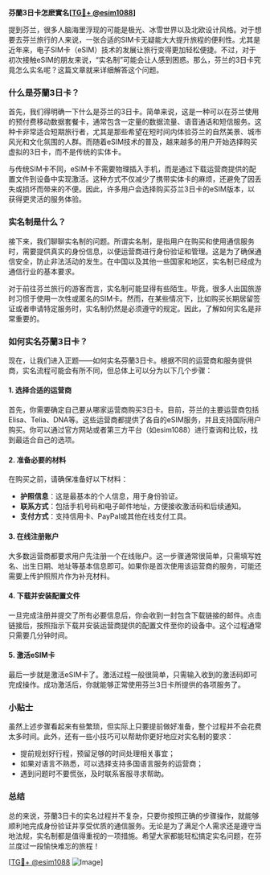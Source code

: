 **芬蘭3日卡怎麽實名[[TG💪+ @esim1088](https://t.me/s/esim1088)]**

提到芬兰，很多人脑海里浮现的可能是极光、冰雪世界以及北欧设计风格。对于想要去芬兰旅行的人来说，一张合适的SIM卡无疑能大大提升旅程的便利性。尤其是近年来，电子SIM卡（eSIM）技术的发展让旅行变得更加轻松便捷。不过，对于初次接触eSIM的朋友来说，“实名制”可能会让人感到困惑。那么，芬兰的3日卡究竟怎么实名呢？这篇文章就来详细解答这个问题。

### 什么是芬蘭3日卡？

首先，我们得明确一下什么是芬兰的3日卡。简单来说，这是一种可以在芬兰使用的预付费移动数据套餐卡，通常包含一定量的数据流量、语音通话和短信服务。这种卡非常适合短期旅行者，尤其是那些希望在短时间内体验芬兰的自然美景、城市风光和文化氛围的人群。而随着eSIM技术的普及，越来越多的用户开始选择购买虚拟的3日卡，而不是传统的实体卡。

与传统SIM卡不同，eSIM卡不需要物理插入手机，而是通过下载运营商提供的配置文件到设备中实现激活。这种方式不仅减少了携带实体卡的麻烦，还避免了因丢失或损坏而带来的不便。因此，许多用户会选择购买芬兰3日卡的eSIM版本，以获得更灵活的服务体验。

### 实名制是什么？

接下来，我们聊聊实名制的问题。所谓实名制，是指用户在购买和使用通信服务时，需要提供真实的身份信息，以便运营商进行身份验证和管理。这是为了确保通信安全，防止非法活动的发生。在中国以及其他一些国家和地区，实名制已经成为通信行业的基本要求。

对于前往芬兰旅行的游客而言，实名制可能显得有些陌生。毕竟，很多人出国旅游时习惯于使用一次性或匿名的SIM卡。然而，在某些情况下，比如购买长期居留签证或者申请特定服务时，实名制仍然是必须遵守的规定。因此，了解如何实名是非常重要的。

### 如何实名芬蘭3日卡？

现在，让我们进入正题——如何实名芬蘭3日卡。根据不同的运营商和服务提供商，实名流程可能会有所不同，但总体上可以分为以下几个步骤：

#### 1. 选择合适的运营商

首先，你需要确定自己要从哪家运营商购买3日卡。目前，芬兰的主要运营商包括Elisa、Telia、DNA等。这些运营商都提供了各自的eSIM服务，并且支持国际用户购买。你可以通过官方网站或者第三方平台（如esim1088）进行查询和比较，找到最适合自己的选项。

#### 2. 准备必要的材料

在购买之前，请确保准备好以下材料：
- **护照信息**：这是最基本的个人信息，用于身份验证。
- **联系方式**：包括手机号码和电子邮件地址，方便接收激活码和后续通知。
- **支付方式**：支持信用卡、PayPal或其他在线支付工具。

#### 3. 在线注册账户

大多数运营商都要求用户先注册一个在线账户。这一步骤通常很简单，只需填写姓名、出生日期、地址等基本信息即可。如果你是首次使用该运营商的服务，可能还需要上传护照照片作为补充材料。

#### 4. 下载并安装配置文件

一旦完成注册并提交了所有必要信息后，你会收到一封包含下载链接的邮件。点击链接后，按照指示下载并安装运营商提供的配置文件至你的设备中。这个过程通常只需要几分钟时间。

#### 5. 激活eSIM卡

最后一步就是激活eSIM卡了。激活过程一般很简单，只需输入收到的激活码即可完成操作。成功激活后，你就能够正常使用芬兰3日卡所提供的各项服务了。

### 小贴士

虽然上述步骤看起来有些繁琐，但实际上只要提前做好准备，整个过程并不会花费太多时间。此外，还有一些小技巧可以帮助你更好地应对实名制的要求：

- 提前规划好行程，预留足够的时间处理相关事宜；
- 如果对语言不熟悉，可以选择支持多国语言服务的运营商；
- 遇到问题时不要慌张，及时联系客服寻求帮助。

### 总结

总的来说，芬蘭3日卡的实名过程并不复杂，只要你按照正确的步骤操作，就能够顺利地完成身份验证并享受优质的通信服务。无论是为了满足个人需求还是遵守当地法规，实名制都是值得重视的一项措施。希望大家都能轻松搞定实名问题，在芬兰度过一段愉快难忘的旅程！

[[TG💪+ @esim1088](https://t.me/s/esim1088) ![Image](https://i.postimg.cc/4NQfJmqS/Snipaste-2025-05-13-00-14-12.png)]